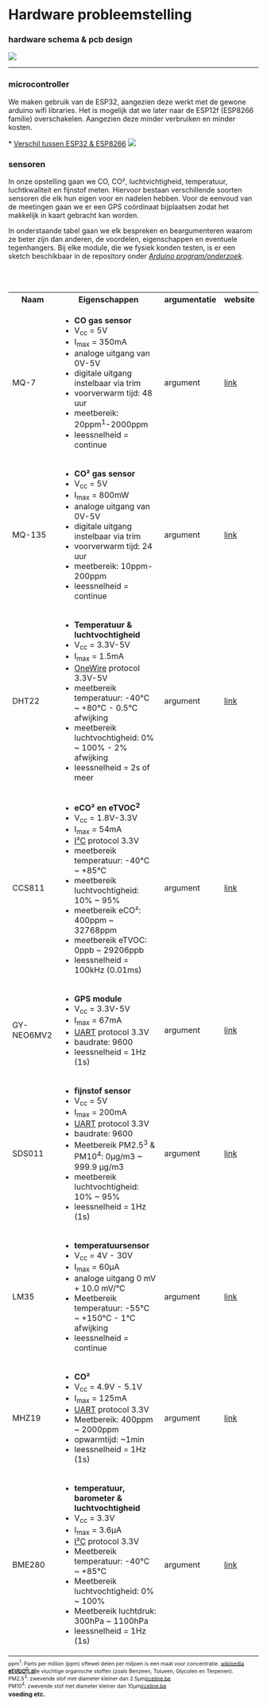 # Hardware probleemstelling
### hardware schema & pcb design

<img src="./picture/schema_hardware.png">

---------------

### microcontroller
<p>We maken gebruik van de ESP32, aangezien deze werkt met de gewone arduino wifi libraries.
Het is mogelijk dat we later naar de ESP12f (ESP8266 familie) overschakelen. Aangezien deze minder verbruiken en minder kosten.</p>
* <a target="_blank" href="https://makeradvisor.com/esp32-vs-esp8266/">Verschil tussen ESP32 & ESP8266</a> 
<img src="./picture/ESP32_Pinout.jpg">

### sensoren
<p>In onze opstelling gaan we CO, CO², luchtvichtigheid, temperatuur, luchtkwaliteit en fijnstof meten. Hiervoor bestaan verschillende soorten sensoren die elk hun eigen voor en nadelen hebben. Voor de eenvoud van de meetingen gaan we er een GPS coördinaat bijplaatsen zodat het makkelijk in kaart gebracht kan worden.</p>
<p>In onderstaande tabel gaan we elk bespreken en beargumenteren waarom ze beter zijn dan anderen, de voordelen, eigenschappen en eventuele tegenhangers. Bij elke module, die we fysiek konden testen, is er een sketch beschikbaar in de repository onder <a target="_blank" href="https://github.com/RobbeElsermans/AirQualitySensor/tree/main/Arduino%20program/onderzoek"><i>Arduino program/onderzoek</i></a>.</p>
</br>
</br>

<table>
<tr>
    <th>Naam</th>
    <th>Eigenschappen</th>
    <th>argumentatie</th>
    <th>website</th>
</tr>
<tr>
    <td>MQ-7</td>
    <td>
        <ul>
            <li><b>CO gas sensor</b></li>
            <li>V<sub>cc</sub> = 5V</li>
            <li>I<sub>max</sub> = 350mA</li>
            <li>analoge uitgang van 0V-5V</li>
            <li>digitale uitgang instelbaar via trim</li>
            <li>voorverwarm tijd: 48 uur</li>
            <li>meetbereik: 20ppm<sup>1</sup>-2000ppm</li>
            <li>leessnelheid = continue</li>
        </ul>
    </td>
    <td>argument</td>
    <td><a target="_blank" href="https://www.tinytronics.nl/shop/nl/sensoren/mq-7-gas-sensor-module">link</a></td>
</tr>
<tr>
    <td>MQ-135</td>
    <td>        
        <ul>
            <li><b>CO² gas sensor</b></li>
            <li>V<sub>cc</sub> = 5V</li>
            <li>I<sub>max</sub> = 800mW</li>
            <li>analoge uitgang van 0V-5V</li>
            <li>digitale uitgang instelbaar via trim</li>
            <li>voorverwarm tijd: 24 uur</li>
            <li>meetbereik: 10ppm-200ppm</li>
            <li>leessnelheid = continue</li>
        </ul>
    </td>
    <td>argument</td>
    <td><a target="_blank" href="https://www.tinytronics.nl/shop/nl/sensoren/mq-135-gas-sensor-module">link</a></td>
</tr>
<tr>
    <td>DHT22</td>
    <td>        
        <ul>
            <li><b>Temperatuur & luchtvochtigheid</b></li>
            <li>V<sub>cc</sub> = 3.3V-5V</li>
            <li>I<sub>max</sub> = 1.5mA</li>
            <li><a target="_blank" href="https://en.wikipedia.org/wiki/1-Wire">OneWire</a> protocol 3.3V-5V</li>
            <li>meetbereik temperatuur: -40°C ~ +80°C - 0.5°C afwijking</li>
            <li>meetbereik luchtvochtigheid: 0% ~ 100% - 2% afwijking</li>
            <li>leessnelheid = 2s of meer</li>
        </ul>
    </td>
    <td>argument</td>
    <td><a target="_blank" href="https://www.tinytronics.nl/shop/nl/sensoren/dht22-thermometer-temperatuur-en-vochtigheids-sensor">link</a></td>
</tr>
<tr>
    <td>CCS811</td>
    <td>
        <ul>
            <li><b>eCO² en eTVOC<sup>2</sup></b></li>
            <li>V<sub>cc</sub> = 1.8V-3.3V</li>
            <li>I<sub>max</sub> = 54mA</li>
            <li><a target="_blank" href="https://en.wikipedia.org/wiki/I%C2%B2C">I²C</a> protocol 3.3V</li>
            <li>meetbereik temperatuur: -40°C ~ +85°C</li>
            <li>meetbereik luchtvochtigheid: 10% ~ 95% </li>
            <li>meetbereik eCO²: 400ppm ~ 32768ppm</li>
            <li>meetbereik eTVOC: 0ppb ~ 29206ppb</li>
            <li>leessnelheid = 100kHz (0.01ms)</li>
        </ul>
    </td>
    <td>argument</td>
    <td><a target="_blank" href="https://www.tinytronics.nl/shop/nl/sensoren/ccs811-luchtkwaliteit-sensor">link</a></td>
</tr>
<tr>
    <td>GY-NEO6MV2</td>
    <td>
        <ul>
            <li><b>GPS module</b></li>
            <li>V<sub>cc</sub> = 3.3V-5V</li>
            <li>I<sub>max</sub> = 67mA</li>
            <li><a target="_blank" href="https://en.wikipedia.org/wiki/Universal_asynchronous_receiver-transmitter">UART</a> protocol 3.3V</li>
            <li>baudrate: 9600</li>
            <li>leessnelheid = 1Hz (1s)</li>
        </ul>
    </td>
    <td>argument</td>
    <td><a target="_blank" href="https://www.tinytronics.nl/shop/nl/communicatie/gps/gy-neo6mv2-gps-module">link</a></td>
</tr>
<tr>
    <td>SDS011</td>
    <td>
        <ul>
            <li><b>fijnstof sensor</b></li>
            <li>V<sub>cc</sub> = 5V</li>
            <li>I<sub>max</sub> = 200mA</li>
            <li><a target="_blank" href="https://en.wikipedia.org/wiki/Universal_asynchronous_receiver-transmitter">UART</a> protocol 3.3V</li>
            <li>baudrate: 9600</li>
            <li>Meetbereik PM2.5<sup>3</sup> & PM10<sup>4</sup>: 0μg/m3 ~ 999.9 μg/m3</li>
            <li>meetbereik luchtvochtigheid: 10% ~ 95% </li>
            <li>leessnelheid = 1Hz (1s)</li>
        </ul>
    </td>
    <td>argument</td>
    <td><a target="_blank" href="https://www.tinytronics.nl/shop/nl/sensoren/nova-sds011-hoge-precisie-laser-stofsensor">link</a></td>
</tr>
<tr>
    <td>LM35</td>
    <td>
        <ul>
            <li><b>temperatuursensor</b></li>
            <li>V<sub>cc</sub> = 4V - 30V</li>
            <li>I<sub>max</sub> = 60µA</li>
            <li>analoge uitgang 0 mV + 10.0 mV/°C</li>
            <li>Meetbereik temperatuur: -55°C ~ +150°C - 1°C afwijking</li>
            <li>leessnelheid = continue</li>
        </ul>
    </td>
    <td>argument</td>
    <td><a target="_blank" href="https://www.tinytronics.nl/shop/nl/sensoren/lm35-to-92-thermometer-temperatuur-sensor">link</a></td>
</tr>
<tr>
    <td>MHZ19</td>
    <td>
        <ul>
            <li><b>CO²</b></li>
            <li>V<sub>cc</sub> = 4.9V - 5.1V</li>
            <li>I<sub>max</sub> = 125mA</li>
            <li><a target="_blank" href="https://en.wikipedia.org/wiki/Universal_asynchronous_receiver-transmitter">UART</a> protocol 3.3V</li>
            <li>Meetbereik: 400ppm ~ 2000ppm</li>
            <li>opwarmtijd: ~1min</li>
            <li>leessnelheid = 1Hz (1s)</li>
        </ul>
    </td>
    <td>argument</td>
    <td><a target="_blank" href="https://www.tinytronics.nl/shop/nl/sensoren/winsen-mh-z19c-co2-sensor-met-kabel">link</a></td>
</tr>
<tr>
    <td>BME280</td>
    <td>
        <ul>
            <li><b>temperatuur, barometer & luchtvochtigheid</b></li>
            <li>V<sub>cc</sub> = 3.3V</li>
            <li>I<sub>max</sub> = 3.6µA</li>
            <li><a target="_blank" href="https://en.wikipedia.org/wiki/I%C2%B2C">I²C</a> protocol 3.3V</li>
            <li>Meetbereik temperatuur: -40°C ~ +85°C</li>
            <li>Meetbereik luchtvochtigheid: 0% ~ 100%</li>
            <li>Meetbereik luchtdruk: 300hPa ~ 1100hPa</li>
            <li>leessnelheid = 1Hz (1s)</li>
        </ul>
    </td>
    <td>argument</td>
    <td><a target="_blank" href="https://www.tinytronics.nl/shop/nl/sensoren/temperatuur-lucht-vochtigheid/bme280-digitale-barometer-druk-en-vochtigheid-sensor-module">link</a></td>
</tr>
</table>

<div style="font-size: 75%; line-height: 0; position: relative; vertical-align: baseline; top: -0.5em">
<p>ppm<sup>1</sup>: Parts per million (ppm) oftewel delen per miljoen is een maat voor concentratie. <a target="_blank" href="https://nl.wikipedia.org/wiki/Parts_per_million">wikipedia</a></p>
<p>eTVOC<sup>2</sup>: alle vluchtige organische stoffen (zoals Benzeen, Tolueen, Glycolen en Terpenen). <a target="_blank" href="https://www.ecolucht.nl/formaldehydemeter/tvoc.html#:~:text=Een%20TVOC%20meting%20analyseert%20niet,Tolueen%2C%20Glycolen%20en%20Terpenen).">ecolucht.nl</a> </p>
<p>PM2.5<sup>3</sup>: zwevende stof met diameter kleiner dan 2.5µm<a target="_blank" href="https://www.irceline.be/nl/documentatie/faq/wat-is-fijnstof">irceline.be</a></p>
<p>PM10<sup>4</sup>: zwevende stof met diameter kleiner dan 10µm<a target="_blank" href="https://www.irceline.be/nl/documentatie/faq/wat-is-fijnstof">irceline.be</a></p>
<div>

### voeding etc.